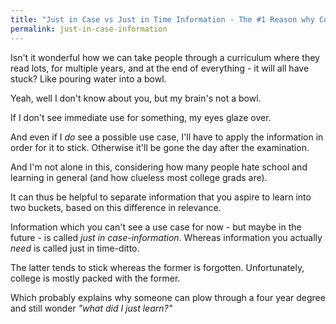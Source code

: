 ```yaml
---
title: "Just in Case vs Just in Time Information - The #1 Reason why College Sucks"
permalink: just-in-case-information
---
```


Isn't it wonderful how we can take people through a curriculum where they read lots, for multiple years, and at the end of everything - it will all have stuck? Like pouring water into a bowl.

Yeah, well I don't know about you, but my brain's not a bowl.

If I don't see immediate use for something, my eyes glaze over.

And even if I _do_ see a possible use case, I'll have to apply the information in order for it to stick. Otherwise it'll be gone the day after the examination.

And I'm not alone in this, considering how many people hate school and learning in general (and how clueless most college grads are).

It can thus be helpful to separate information that you aspire to learn into two buckets, based on this difference in relevance.

Information which you can't see a use case for now - but maybe in the future - is called _just in case-information_. Whereas information you actually _need_ is called just in time-ditto.

The latter tends to stick whereas the former is forgotten. Unfortunately, college is mostly packed with the former.

Which probably explains why someone can plow through a four year degree and still wonder _"what did I just learn?"_

